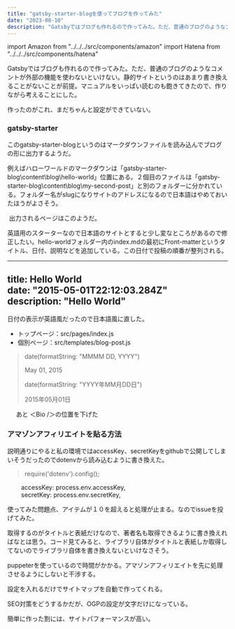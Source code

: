 ```yaml
---
title: "gatsby-starter-blogを使ってブログを作ってみた"
date: "2023-08-10"
description: "Gatsbyではブログも作れるので作ってみた。ただ、普通のブログのようなコメントが外部の機能を使わないといけない。"
---
```

import Amazon from "../../../src/components/amazon"
import Hatena from "../../../src/components/hatena"

Gatsbyではブログも作れるので作ってみた。ただ、普通のブログのようなコメントが外部の機能を使わないといけない。静的サイトというのはあまり書き換えることがないことが前提。マニュアルをいっぱい読むのも飽きてきたので、作りながら考えることにした。

作ったのがこれ、まだちゃんと設定ができていない。

<Hatena src="https://kyukyunyorituryo.github.io/i/"/>

### gatsby-starter

このgatsby-starter-blogというのはマークダウンファイルを読み込んでブログの形に出力するようだ。

<Hatena src="https://www.gatsbyjs.com/starters/gatsbyjs/gatsby-starter-blog"/>

<Hatena src="https://bel-itigo.com/blog-customize-20220206/"/>

例えばハローワールドのマークダウンは「gatsby-starter-blog\content\blog\hello-world」位置にある。２個目のファイルは「gatsby-starter-blog\content\blog\my-second-post」と別のフォルダーに分かれている。フォルダー名がslugになりサイトのアドレスになるので日本語はやめておいたほうがよさそう。

&nbsp;出力されるページはこのようだ。

<Hatena src="https://gatsbystarterblogsource.gatsbyjs.io/"/>

英語用のスターターなので日本語のサイトとすると少し変なところがあるので修正したい。hello-worldフォルダー内のindex.mdの最初にFront-matterというタイトル、日付、説明などを追加している。この日付で投稿の順番が整列される。

---  
title: Hello World  
date: "2015-05-01T22:12:03.284Z"  
description: "Hello World"  
---

日付の表示が英語風だったので日本語風に直した。

* トップページ：src/pages/index.js
* 個別ページ：src/templates/blog-post.js

> date(formatString: "MMMM DD, YYYY")
>
> May 01, 2015
>
> date(formatString: "YYYY年MM月DD日")
>
> 2015年05月01日
>
>

&nbsp; &nbsp; &nbsp;あと ＜Bio /＞の位置を下げた

### アマゾンアフィリエイトを貼る方法

説明通りにやると私の環境ではaccessKey、secretKeyをgithubで公開してしまいそうだったのでdotenvから読み込むように書き換えた。

>require('dotenv').config();

&nbsp; &nbsp; &nbsp; &nbsp; accessKey: process.env.accessKey,  
&nbsp; &nbsp; &nbsp; &nbsp; secretKey: process.env.secretKey,

使ってみた問題点、アイテムが１０を超えると処理が止まる。なのでissueを投げてみた。

<Hatena src="https://github.com/mjun0812/gatsby-remark-amazon-link"/>

取得するのがタイトルと表紙だけなので、著者名も取得できるように書き換えればなとは思う。コード見てみると、ライブラリ自体がタイトルと表紙しか取得してないのでライブラリ自体を書き換えないといけなさそう。

<Hatena src="https://tech.qookie.jp/posts/use-npm-package-github-fork/"/>

<Hatena src="https://qiita.com/ozaki25/items/3e2cf94f29bd0edc1979"/>

puppeterを使っているので時間がかかる。アマゾンアフィリエイトを先に処理させるようにしないと干渉する。

<Hatena src="https://yayo1.com/blog/gatsby_blog_linkcard/"/>

設定を入れるだけでサイトマップを自動で作ってくれる。

<Hatena src="https://www.gatsbyjs.com/plugins/gatsby-plugin-sitemap/"/>

SEO対策をどうするかだが、OGPの設定が文字だけになっている。

<Hatena src="https://bel-itigo.com/how-to-use-gatsby-head-api/"/>

簡単に作った割には、サイトパフォーマンスが高い。

<Hatena src="https://knowledge.sakura.ad.jp/21477/"/>

<Hatena src="https://99nyorituryo.hatenablog.com/entry/2023/07/22/221721"/>

<Hatena src="https://99nyorituryo.hatenablog.com/entry/2023/07/15/004242"/>

